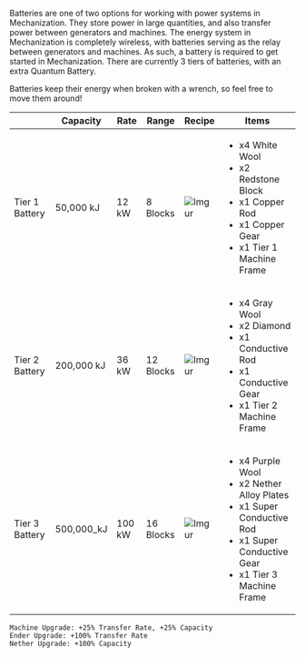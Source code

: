 Batteries are one of two options for working with power systems in Mechanization. They store power in large quantities, and also transfer power between generators and machines. The energy system in Mechanization is completely wireless, with batteries serving as the relay between generators and machines. As such, a battery is required to get started in Mechanization. There are currently 3 tiers of batteries, with an extra Quantum Battery.

Batteries keep their energy when broken with a wrench, so feel free to move them around!

| | Capacity | Rate | Range | Recipe | Items |
|-|----------|------|-------|--------|-------|
| Tier 1 Battery | 50,000 kJ | 12 kW | 8 Blocks | ![Imgur](https://cdn.discordapp.com/attachments/739536694398812230/879183042726461521/tier_1_battery.png) | <ul><li>x4 White Wool</li><li>x2 Redstone Block</li><li> x1 Copper Rod</li><li> x1 Copper Gear</li><li> x1 Tier 1 Machine Frame</li></ul> |
| Tier 2 Battery | 200,000 kJ | 36 kW | 12 Blocks | ![Imgur](https://cdn.discordapp.com/attachments/739536694398812230/879183067388989480/tier_2_battery.png) | <ul><li>x4 Gray Wool</li><li>x2 Diamond</li><li>x1 Conductive Rod</li><li>x1 Conductive Gear</li><li>x1 Tier 2 Machine Frame</li></ul> |
| Tier 3 Battery | 500,000_kJ | 100 kW | 16 Blocks | ![Imgur](https://cdn.discordapp.com/attachments/739536694398812230/879183079057551360/tier_3_battery.png) | <ul><li>x4 Purple Wool</li><li>x2 Nether Alloy Plates</li><li>x1 Super Conductive Rod</li><li>x1 Super Conductive Gear</li><li>x1 Tier 3 Machine Frame</li></ul> |

```
Machine Upgrade: +25% Transfer Rate, +25% Capacity
Ender Upgrade: +100% Transfer Rate
Nether Upgrade: +100% Capacity
```